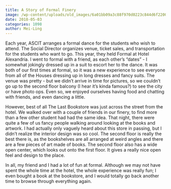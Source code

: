 ```yaml
---
title: A Story of Formal Finery
image: /wp-content/uploads/old_images/6a01bb09a3c88f970d0223c844d6f2200c-pi.jpg
date: 2018-05-03
categories: 1098
author: Mei-Ling
---
```


Each year, ASCIT arranges a formal dance for the students who wish to attend. The Social Director organizes venue, ticket sales, and transportation for the students who want to go. This year, they held Formal at Hotel Alexandria. I went to formal with a friend, as each other’s “dates” - I somewhat jokingly dressed up in a suit to escort her to the dance. It was both of our first times at formal, so it was a new experience to see everyone from all of the Houses dressing up in long dresses and fancy suits. The venue was pretty - but we didn’t arrive in time for pictures, so we couldn’t go up to the second floor balcony (I hear it’s kinda famous?) to see the city or have photo ops. Even so, we enjoyed ourselves having food and chatting with friends, and even dancing a little.

However, best of all The Last Bookstore was just across the street from the hotel. We walked over with a couple of friends in our finery, to find more than a few other student had had the same idea. That night, there were quite a few of us fancy people walking around looking at the books and artwork. I had actually only vaguely heard about this store in passing, but I didn’t realize the interior design was so cool. The second floor is really the best there is, as the bookshelves are all arranged at weird angles and there are a few pieces of art made of books. The second floor also has a wide open center, which looks out onto the first floor. It gives a really nice open feel and design to the place.

In all, my friend and I had a lot of fun at formal. Although we may not have spent the whole time at the hotel, the whole experience was really fun; I even bought a book at the bookstore, and I would totally go back another time to browse through everything again.

